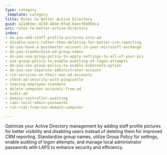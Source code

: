 ```yaml
---
type: category
_template: category
title: Rules to Better Active Directory
guid: a21d03ec-d230-46de-8fa8-beecf84059ca
uri: rules-to-better-active-directory
index:
- do-you-add-staff-profile-pictures-into-ad
- disable-users-rather-than-deleting-for-better-crm-reporting
- do-you-have-a-postmaster-account-in-your-microsoft-exchange
- do-you-standardise-ad-group-names
- do-you-use-group-policy-to-apply-settings-to-all-of-your-pcs
- use-group-policy-to-enable-auditing-of-logon-attempts
- do-you-use-group-policy-to-enable-hibernate-option
- do-you-use-separate-administrator-account
- run-services-on-their-own-ad-accounts
- check-ad-security-with-pingcastle
- leaving-employee-standard
- delete-computer-accounts-from-ad
- audit-ad
- domain-controller-auditing
- laps-local-admin-passwords
- run-rsat-from-non-domain-computer

---
```


Optimize your Active Directory management by adding staff profile pictures for better visibility and disabling users instead of deleting them for improved CRM reporting. Standardize group names, utilize Group Policy for settings, enable auditing of logon attempts, and manage local administrator passwords with LAPS to enhance security and efficiency.
